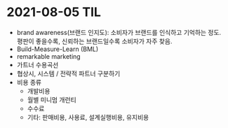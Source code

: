 # 2021-08-05 TIL

- brand awareness(브랜드 인지도): 소비자가 브랜드를 인식하고 기억하는 정도. 평판이 좋을수록, 신뢰하는 브랜드일수록 소비자가 자주 찾음.
- Build-Measure-Learn (BML)
- remarkable marketing
- 가트너 수용곡선
- 협상시, 시스템 / 전략적 파트너 구분하기
- 비용 종류
  - 개발비용
  - 월별 미니멈 개런티
  - 수수료
  - 기타: 판매비용, 사용료, 설계실행비용, 유지비용
